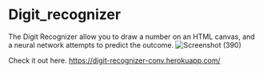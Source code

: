# Digit_recognizer
The Digit Recognizer allow you to draw a number on an HTML canvas, and a neural network attempts to predict the outcome.
![Screenshot (390)](https://user-images.githubusercontent.com/68558063/109596251-ddd5df00-7b3b-11eb-8a7e-ea9ed7727fd3.png)

Check it out here.
https://digit-recognizer-conv.herokuapp.com/
